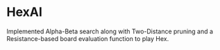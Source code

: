 # HexAI
Implemented Alpha-Beta search along with Two-Distance pruning and a Resistance-based board evaluation function to play Hex. 
